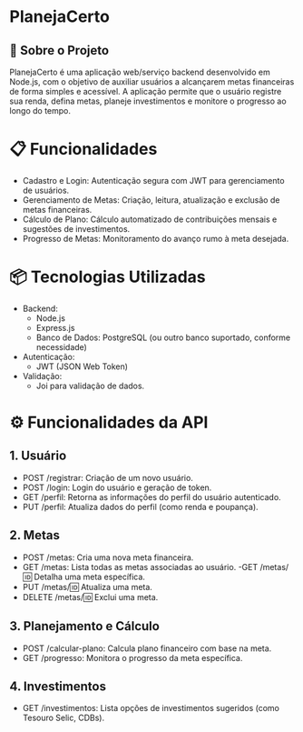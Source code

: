 # PlanejaCerto
## 🚀 Sobre o Projeto
PlanejaCerto é uma aplicação web/serviço backend desenvolvido em Node.js, com o objetivo de auxiliar usuários a alcançarem metas financeiras de forma simples e acessível. A aplicação permite que o usuário registre sua renda, defina metas, planeje investimentos e monitore o progresso ao longo do tempo.

# 📋 Funcionalidades
- Cadastro e Login: Autenticação segura com JWT para gerenciamento de usuários.
- Gerenciamento de Metas: Criação, leitura, atualização e exclusão de metas financeiras.
- Cálculo de Plano: Cálculo automatizado de contribuições mensais e sugestões de investimentos.
- Progresso de Metas: Monitoramento do avanço rumo à meta desejada.

# 📦 Tecnologias Utilizadas
- Backend:
    - Node.js
    - Express.js
    - Banco de Dados: PostgreSQL (ou outro banco suportado, conforme necessidade)
- Autenticação:
    - JWT (JSON Web Token)
- Validação:
    - Joi para validação de dados.

# ⚙️ Funcionalidades da API
## 1. Usuário
- POST /registrar: Criação de um novo usuário.
- POST /login: Login do usuário e geração de token.
- GET /perfil: Retorna as informações do perfil do usuário autenticado.
- PUT /perfil: Atualiza dados do perfil (como renda e poupança).
## 2. Metas
- POST /metas: Cria uma nova meta financeira.
- GET /metas: Lista todas as metas associadas ao usuário.
-GET /metas/:id: Detalha uma meta específica.
- PUT /metas/:id: Atualiza uma meta.
- DELETE /metas/:id: Exclui uma meta.
## 3. Planejamento e Cálculo
- POST /calcular-plano: Calcula plano financeiro com base na meta.
- GET /progresso: Monitora o progresso da meta específica.
## 4. Investimentos
- GET /investimentos: Lista opções de investimentos sugeridos (como Tesouro Selic, CDBs).